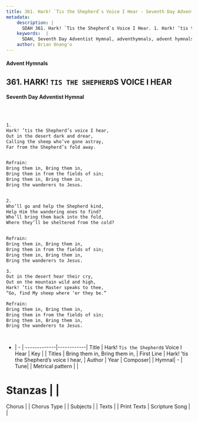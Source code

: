 ```yaml
---
title: 361. Hark! `Tis the Shepherd`s Voice I Hear - Seventh Day Adventist Hymnal
metadata:
    description: |
      SDAH 361. Hark! `Tis the Shepherd`s Voice I Hear. 1. Hark! ’tis the Shepherd’s voice I hear, Out in the desert dark and drear, Calling the sheep who’ve gone astray, Far from the Shepherd’s fold away. 
    keywords:  |
      SDAH, Seventh Day Adventist Hymnal, adventhymnals, advent hymnals, Hark! `Tis the Shepherd`s Voice I Hear, Hark! ’tis the Shepherd’s voice I hear, ,Bring them in, Bring them in,
    author: Brian Onang'o
---
```


#### Advent Hymnals
## 361. HARK! `TIS THE SHEPHERD`S VOICE I HEAR
#### Seventh Day Adventist Hymnal

```txt



1.
Hark! ’tis the Shepherd’s voice I hear,
Out in the desert dark and drear,
Calling the sheep who’ve gone astray,
Far from the Shepherd’s fold away.


Refrain:
Bring them in, Bring them in,
Bring them in from the fields of sin;
Bring them in, Bring them in,
Bring the wanderers to Jesus.


2.
Who’ll go and help the Shepherd kind,
Help Him the wandering ones to find?
Who’ll bring them back into the fold,
Where they’ll be sheltered from the cold?


Refrain:
Bring them in, Bring them in,
Bring them in from the fields of sin;
Bring them in, Bring them in,
Bring the wanderers to Jesus.

3.
Out in the desert hear their cry,
Out on the mountain wild and high,
Hark! ’tis the Master speaks to thee,
“Go, find My sheep where ‘er they be.”

Refrain:
Bring them in, Bring them in,
Bring them in from the fields of sin;
Bring them in, Bring them in,
Bring the wanderers to Jesus.




```

- |   -  |
-------------|------------|
Title | Hark! `Tis the Shepherd`s Voice I Hear |
Key |  |
Titles | Bring them in, Bring them in, |
First Line | Hark! ’tis the Shepherd’s voice I hear, |
Author | 
Year | 
Composer|  |
Hymnal|  - |
Tune|  |
Metrical pattern | |
# Stanzas |  |
Chorus |  |
Chorus Type |  |
Subjects |  |
Texts |  |
Print Texts | 
Scripture Song |  |
  
